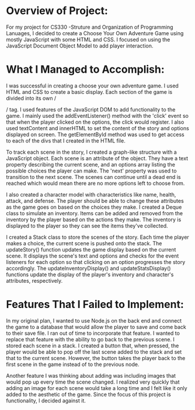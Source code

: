 **Overview of Project:**
====================================
For my project for CS330 -Struture and Organization of Programming Lanuages, I decided to create a Choose Your Own Adventure Game using mostly JavaScript with some HTML and CSS. I focused on using the JavaScript Document Object Model to add player interaction.

**What I Managed to Accomplish:**
====================================
I was successful in creating a choose your own adventure game. I used HTML and CSS to create a basic display. Each section of the game is divided into its own /*<div>*/ tag. I used features of the JavaScript DOM to add functionality to the game. I mainly used the addEventListener() method with the 'click' event so that when the player clicked on the options, the click would register. I also used textContent and innerHTML to set the content of the story and options displayed on screen. The  getElementById method was used to get access to each of the divs that I created in the HTML file. 

To track each scene in the story, I created a graph-like structure with a JavaScript object. Each scene is an attribute of the object. They have a text property describing the current scene, and an options array listing the possible choices the player can make. The 'next' property was used to transition to the next scene. The scenes can continue until a dead end is reached which would mean there are no more options left to choose from. 

I also created a character model with characteristics like name, health, attack, and defense. The player should be able to change these attributes as the game goes on based on the choices they make. I created a Deque class to simulate an inventory. Items can be added and removed from the inventory by the player based on the actions they make. The inventory is displayed to the player so they can see the items they've collected.

I created a Stack class to store the scenes of the story. Each time the player makes a choice, the current scene is pushed onto the stack. The updateStory() function updates the game display based on the current scene. It displays the scene's text and options and checks for the event listeners for each option so that clicking on an option progresses the story accordingly. The updateInventoryDisplay() and updateStatsDisplay() functions update the display of the player's inventory and character's attributes, respectively.

**Features That I Failed to Implement:** 
====================================
In my original plan, I wanted to use Node.js on the back end and connect the game to a database that would allow the player to save and come back to their save file. I ran out of time to incorporate that feature. I wanted to replace that feature with the ability to go back to the previous scene. I stored each scene in a stack. I created a button that, when pressed, the player would be able to pop off the last scene added to the stack and set that to the current scene. However, the button takes the player back to the first scene in the game instead of to the previous node.

Another feature I was thinking about adding was including images that would pop up every time the scene changed. I realized very quickly that adding an image for each scene would take a long time and I felt like it only added to the aesthetic of the game. Since the focus of this project is functionality, I decided against it.
